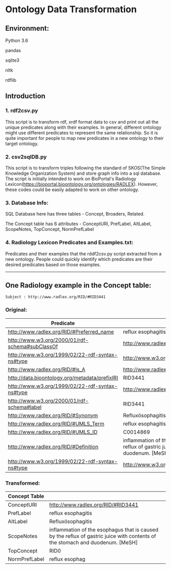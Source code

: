 # Ontology Data Transformation

## Environment:
Python 3.6

pandas

sqlite3

nltk

rdflib

## Introduction

### 1. rdf2csv.py

This script is to transform rdf, xrdf format data to csv and print out all the unique predicates along with their examples. In general, different ontology might use different predicates to represent the same relationship. So it is quite important for people to map new predicates in a new ontology to their target ontology.

### 2. csv2sqlDB.py

This script is to transform triples following the standard of SKOS(The Simple Knowledge Organization System) and store graph info into a sql database. The script is initially intended to work on BioPortal's Radiology Lexicon(https://bioportal.bioontology.org/ontologies/RADLEX). However, these codes could be easily adapted to work on other ontology.

### 3. Database Info:

SQL Database here has three tables - Concept, Broaders, Related.

The Concept table has 6 attributes - ConceptURI, PrefLabel, AltLabel, ScopeNotes, TopConcept, NormPrefLabel

### 4. Radiology Lexicon Predicates and Examples.txt:

Predicates and their examples that the rddf2csv.py script extracted from a new ontology. People could quickly identify which predicates are their desired predicates based on those examples.

***
## One Radiology example in the Concept table:
```
Subject : http://www.radlex.org/RID/#RID3441
```
### Original:

|Predicate|Object|
|---|---
|http://www.radlex.org/RID/#Preferred_name|reflux esophagitis
|http://www.w3.org/2000/01/rdf-schema#subClassOf|http://www.radlex.org/RID/#RID3440
|http://www.w3.org/1999/02/22-rdf-syntax-ns#type|http://www.w3.org/2002/07/owl#NamedIndividual
|http://www.radlex.org/RID/#Is_A|http://www.radlex.org/RID/#RID3440
|http://data.bioontology.org/metadata/prefixIRI|RID3441
|http://www.w3.org/1999/02/22-rdf-syntax-ns#type|http://www.radlex.org/RID/#pathophysiology_metaclass
|http://www.w3.org/2000/01/rdf-schema#label|RID3441
|http://www.radlex.org/RID/#Synonym|Refluxösophagitis
|http://www.radlex.org/RID/#UMLS_Term|reflux esophagitis
|http://www.radlex.org/RID/#UMLS_ID|C0014869
|http://www.radlex.org/RID/#Definition|inflammation of the esophagus that is caused by the reflux of gastric juice with contents of the stomach and duodenum. [MeSH]
|http://www.w3.org/1999/02/22-rdf-syntax-ns#type|http://www.w3.org/2002/07/owl#Class


### Transformed:

|Concept Table| |
|---|---
ConceptURI|http://www.radlex.org/RID/#RID3441
PrefLabel|reflux esophagitis
AltLabel|Refluxösophagitis
ScopeNotes|inflammation of the esophagus that is caused by the reflux of gastric juice with contents of the stomach and duodenum. [MeSH]
TopConcept|RID0
NormPrefLabel|reflux esophag


